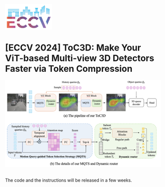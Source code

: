 <div>
<img src="figs/eccv-navbar-logo.png" width="30%">
</div>

# [ECCV 2024] ToC3D: Make Your ViT-based Multi-view 3D Detectors Faster via Token Compression


<div align="center">
  <img src="figs/image.png" width="800"/>
</div><br/>

The code and the instructions will be released in a few weeks.

